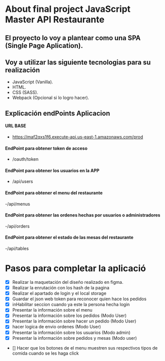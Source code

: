# About final project JavaScript Master API Restaurante

## El proyecto lo voy a plantear como una SPA (Single Page Aplication).

## Voy a utilizar las siguiente tecnologias para su realización

- JavaScript (Vanilla).
- HTML.
- CSS (SASS).
- Webpack (Opcional si lo logro hacer).

## Explicación endPoints Aplicacion

#### URL BASE
- https://maf2qxs1f6.execute-api.us-east-1.amazonaws.com/prod

#### EndPoint para obtener token de acceso 
- /oauth/token

#### EndPoint para obtener los usuarios en la APP
- /api/users

#### EndPoint para obtener el menu del restaurante
-/api/menus

#### EndPoint para obtener las ordenes hechas por usuarios o administradores
-/api/orders

#### EndPoint para obtener el estado de las mesas del restaurante
-/api/tables


# Pasos para completar la aplicació 

- [x] Realizar la maquetación del diseño realizado en figma.
- [x] Realizar la enrutación con los hash de la pagina
- [x] Realizar el apartado de login y el local storage
- [x] Guardar el json web token para reconocer quien hace los pedidos
- [x] inHabilitar seccion cuando ya este la persona hecha login
- [x] Presentar la información sobre el menu
- [x] Presentar la información sobre los pedidos (Modo User)
- [x] Presentar la información sobre hacer un pedido (Modo User)
- [x] hacer logica de envio ordenes (Modo User)
- [x] Presentar la información sobre los usuarios (Modo admin)
- [x] Presentar la información sobre pedidos y mesas (Modo user)
- [] Hacer que los botones de el menu muestren sus respectivos tipos de comida cuando se les haga click 
